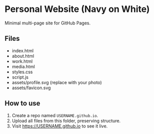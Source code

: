 # Personal Website (Navy on White)
Minimal multi-page site for GitHub Pages.

## Files
- index.html
- about.html
- work.html
- media.html
- styles.css
- script.js
- assets/profile.svg (replace with your photo)
- assets/favicon.svg

## How to use
1. Create a repo named `USERNAME.github.io`.
2. Upload all files from this folder, preserving structure.
3. Visit https://USERNAME.github.io to see it live.
